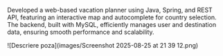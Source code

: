 Developed a web-based vacation planner using Java, Spring, and REST API, featuring an interactive map and autocomplete for country selection. The backend, built with MySQL, efficiently manages user and destination data, ensuring smooth performance and scalability.

![Descriere poza](images/Screenshot 2025-08-25 at 21 39 12.png)


